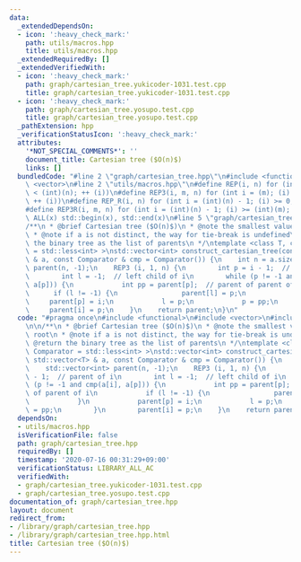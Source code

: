 ```yaml
---
data:
  _extendedDependsOn:
  - icon: ':heavy_check_mark:'
    path: utils/macros.hpp
    title: utils/macros.hpp
  _extendedRequiredBy: []
  _extendedVerifiedWith:
  - icon: ':heavy_check_mark:'
    path: graph/cartesian_tree.yukicoder-1031.test.cpp
    title: graph/cartesian_tree.yukicoder-1031.test.cpp
  - icon: ':heavy_check_mark:'
    path: graph/cartesian_tree.yosupo.test.cpp
    title: graph/cartesian_tree.yosupo.test.cpp
  _pathExtension: hpp
  _verificationStatusIcon: ':heavy_check_mark:'
  attributes:
    '*NOT_SPECIAL_COMMENTS*': ''
    document_title: Cartesian tree ($O(n)$)
    links: []
  bundledCode: "#line 2 \"graph/cartesian_tree.hpp\"\n#include <functional>\n#include\
    \ <vector>\n#line 2 \"utils/macros.hpp\"\n#define REP(i, n) for (int i = 0; (i)\
    \ < (int)(n); ++ (i))\n#define REP3(i, m, n) for (int i = (m); (i) < (int)(n);\
    \ ++ (i))\n#define REP_R(i, n) for (int i = (int)(n) - 1; (i) >= 0; -- (i))\n\
    #define REP3R(i, m, n) for (int i = (int)(n) - 1; (i) >= (int)(m); -- (i))\n#define\
    \ ALL(x) std::begin(x), std::end(x)\n#line 5 \"graph/cartesian_tree.hpp\"\n\n\
    /**\n * @brief Cartesian tree ($O(n)$)\n * @note the smallest value is the root\n\
    \ * @note if a is not distinct, the way for tie-break is undefined\n * @return\
    \ the binary tree as the list of parents\n */\ntemplate <class T, class Comparator\
    \ = std::less<int> >\nstd::vector<int> construct_cartesian_tree(const std::vector<T>\
    \ & a, const Comparator & cmp = Comparator()) {\n    int n = a.size();\n    std::vector<int>\
    \ parent(n, -1);\n    REP3 (i, 1, n) {\n        int p = i - 1;  // parent of i\n\
    \        int l = -1;  // left child of i\n        while (p != -1 and cmp(a[i],\
    \ a[p])) {\n            int pp = parent[p];  // parent of parent of i\n      \
    \      if (l != -1) {\n                parent[l] = p;\n            }\n       \
    \     parent[p] = i;\n            l = p;\n            p = pp;\n        }\n   \
    \     parent[i] = p;\n    }\n    return parent;\n}\n"
  code: "#pragma once\n#include <functional>\n#include <vector>\n#include \"utils/macros.hpp\"\
    \n\n/**\n * @brief Cartesian tree ($O(n)$)\n * @note the smallest value is the\
    \ root\n * @note if a is not distinct, the way for tie-break is undefined\n *\
    \ @return the binary tree as the list of parents\n */\ntemplate <class T, class\
    \ Comparator = std::less<int> >\nstd::vector<int> construct_cartesian_tree(const\
    \ std::vector<T> & a, const Comparator & cmp = Comparator()) {\n    int n = a.size();\n\
    \    std::vector<int> parent(n, -1);\n    REP3 (i, 1, n) {\n        int p = i\
    \ - 1;  // parent of i\n        int l = -1;  // left child of i\n        while\
    \ (p != -1 and cmp(a[i], a[p])) {\n            int pp = parent[p];  // parent\
    \ of parent of i\n            if (l != -1) {\n                parent[l] = p;\n\
    \            }\n            parent[p] = i;\n            l = p;\n            p\
    \ = pp;\n        }\n        parent[i] = p;\n    }\n    return parent;\n}\n"
  dependsOn:
  - utils/macros.hpp
  isVerificationFile: false
  path: graph/cartesian_tree.hpp
  requiredBy: []
  timestamp: '2020-07-16 00:31:29+09:00'
  verificationStatus: LIBRARY_ALL_AC
  verifiedWith:
  - graph/cartesian_tree.yukicoder-1031.test.cpp
  - graph/cartesian_tree.yosupo.test.cpp
documentation_of: graph/cartesian_tree.hpp
layout: document
redirect_from:
- /library/graph/cartesian_tree.hpp
- /library/graph/cartesian_tree.hpp.html
title: Cartesian tree ($O(n)$)
---
```

